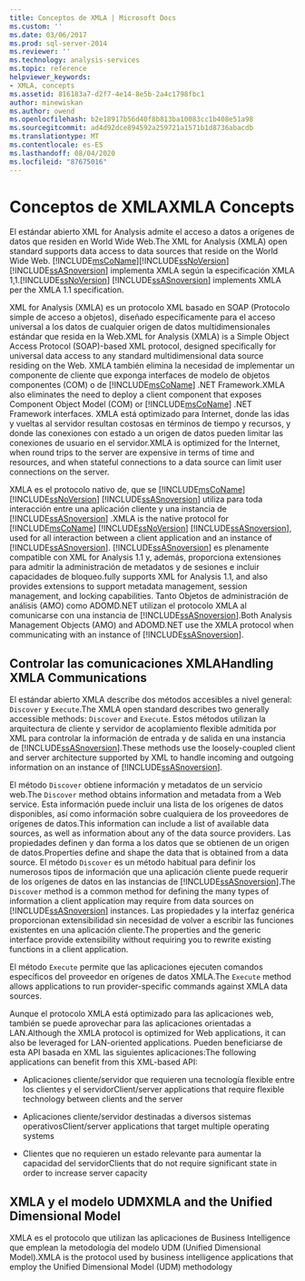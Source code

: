 ```yaml
---
title: Conceptos de XMLA | Microsoft Docs
ms.custom: ''
ms.date: 03/06/2017
ms.prod: sql-server-2014
ms.reviewer: ''
ms.technology: analysis-services
ms.topic: reference
helpviewer_keywords:
- XMLA, concepts
ms.assetid: 816183a7-d2f7-4e14-8e5b-2a4c1798fbc1
author: minewiskan
ms.author: owend
ms.openlocfilehash: b2e18917b56d40f8b813ba10083cc1b408e51a98
ms.sourcegitcommit: ad4d92dce894592a259721a1571b1d8736abacdb
ms.translationtype: MT
ms.contentlocale: es-ES
ms.lasthandoff: 08/04/2020
ms.locfileid: "87675016"
---
```

# <a name="xmla-concepts"></a><span data-ttu-id="3495e-102">Conceptos de XMLA</span><span class="sxs-lookup"><span data-stu-id="3495e-102">XMLA Concepts</span></span>
  <span data-ttu-id="3495e-103">El estándar abierto XML for Analysis admite el acceso a datos a orígenes de datos que residen en World Wide Web.</span><span class="sxs-lookup"><span data-stu-id="3495e-103">The XML for Analysis (XMLA) open standard supports data access to data sources that reside on the World Wide Web.</span></span> [!INCLUDE[msCoName](../../../includes/msconame-md.md)]<span data-ttu-id="3495e-104">[!INCLUDE[ssNoVersion](../../../includes/ssnoversion-md.md)] [!INCLUDE[ssASnoversion](../../../includes/ssasnoversion-md.md)] implementa XMLA según la especificación XMLA 1,1.</span><span class="sxs-lookup"><span data-stu-id="3495e-104">[!INCLUDE[ssNoVersion](../../../includes/ssnoversion-md.md)] [!INCLUDE[ssASnoversion](../../../includes/ssasnoversion-md.md)] implements XMLA per the XMLA 1.1 specification.</span></span>  
  
 <span data-ttu-id="3495e-105">XML for Analysis (XMLA) es un protocolo XML basado en SOAP (Protocolo simple de acceso a objetos), diseñado específicamente para el acceso universal a los datos de cualquier origen de datos multidimensionales estándar que resida en la Web.</span><span class="sxs-lookup"><span data-stu-id="3495e-105">XML for Analysis (XMLA) is a Simple Object Access Protocol (SOAP)-based XML protocol, designed specifically for universal data access to any standard multidimensional data source residing on the Web.</span></span> <span data-ttu-id="3495e-106">XMLA también elimina la necesidad de implementar un componente de cliente que exponga interfaces de modelo de objetos componentes (COM) o de [!INCLUDE[msCoName](../../../includes/msconame-md.md)] .NET Framework.</span><span class="sxs-lookup"><span data-stu-id="3495e-106">XMLA also eliminates the need to deploy a client component that exposes Component Object Model (COM) or [!INCLUDE[msCoName](../../../includes/msconame-md.md)] .NET Framework interfaces.</span></span> <span data-ttu-id="3495e-107">XMLA está optimizado para Internet, donde las idas y vueltas al servidor resultan costosas en términos de tiempo y recursos, y donde las conexiones con estado a un origen de datos pueden limitar las conexiones de usuario en el servidor.</span><span class="sxs-lookup"><span data-stu-id="3495e-107">XMLA is optimized for the Internet, when round trips to the server are expensive in terms of time and resources, and when stateful connections to a data source can limit user connections on the server.</span></span>  
  
 <span data-ttu-id="3495e-108">XMLA es el protocolo nativo de, que se [!INCLUDE[msCoName](../../../includes/msconame-md.md)] [!INCLUDE[ssNoVersion](../../../includes/ssnoversion-md.md)] [!INCLUDE[ssASnoversion](../../../includes/ssasnoversion-md.md)] utiliza para toda interacción entre una aplicación cliente y una instancia de [!INCLUDE[ssASnoversion](../../../includes/ssasnoversion-md.md)] .</span><span class="sxs-lookup"><span data-stu-id="3495e-108">XMLA is the native protocol for [!INCLUDE[msCoName](../../../includes/msconame-md.md)] [!INCLUDE[ssNoVersion](../../../includes/ssnoversion-md.md)] [!INCLUDE[ssASnoversion](../../../includes/ssasnoversion-md.md)], used for all interaction between a client application and an instance of [!INCLUDE[ssASnoversion](../../../includes/ssasnoversion-md.md)].</span></span> [!INCLUDE[ssASnoversion](../../../includes/ssasnoversion-md.md)] <span data-ttu-id="3495e-109">es plenamente compatible con XML for Analysis 1.1 y, además, proporciona extensiones para admitir la administración de metadatos y de sesiones e incluir capacidades de bloqueo.</span><span class="sxs-lookup"><span data-stu-id="3495e-109">fully supports XML for Analysis 1.1, and also provides extensions to support metadata management, session management, and locking capabilities.</span></span> <span data-ttu-id="3495e-110">Tanto Objetos de administración de análisis (AMO) como ADOMD.NET utilizan el protocolo XMLA al comunicarse con una instancia de [!INCLUDE[ssASnoversion](../../../includes/ssasnoversion-md.md)].</span><span class="sxs-lookup"><span data-stu-id="3495e-110">Both Analysis Management Objects (AMO) and ADOMD.NET use the XMLA protocol when communicating with an instance of [!INCLUDE[ssASnoversion](../../../includes/ssasnoversion-md.md)].</span></span>  
  
## <a name="handling-xmla-communications"></a><span data-ttu-id="3495e-111">Controlar las comunicaciones XMLA</span><span class="sxs-lookup"><span data-stu-id="3495e-111">Handling XMLA Communications</span></span>  
 <span data-ttu-id="3495e-112">El estándar abierto XMLA describe dos métodos accesibles a nivel general: `Discover` y `Execute`.</span><span class="sxs-lookup"><span data-stu-id="3495e-112">The XMLA open standard describes two generally accessible methods: `Discover` and `Execute`.</span></span> <span data-ttu-id="3495e-113">Estos métodos utilizan la arquitectura de cliente y servidor de acoplamiento flexible admitida por XML para controlar la información de entrada y de salida en una instancia de [!INCLUDE[ssASnoversion](../../../includes/ssasnoversion-md.md)].</span><span class="sxs-lookup"><span data-stu-id="3495e-113">These methods use the loosely-coupled client and server architecture supported by XML to handle incoming and outgoing information on an instance of [!INCLUDE[ssASnoversion](../../../includes/ssasnoversion-md.md)].</span></span>  
  
 <span data-ttu-id="3495e-114">El método `Discover` obtiene información y metadatos de un servicio web.</span><span class="sxs-lookup"><span data-stu-id="3495e-114">The `Discover` method obtains information and metadata from a Web service.</span></span> <span data-ttu-id="3495e-115">Esta información puede incluir una lista de los orígenes de datos disponibles, así como información sobre cualquiera de los proveedores de orígenes de datos.</span><span class="sxs-lookup"><span data-stu-id="3495e-115">This information can include a list of available data sources, as well as information about any of the data source providers.</span></span> <span data-ttu-id="3495e-116">Las propiedades definen y dan forma a los datos que se obtienen de un origen de datos.</span><span class="sxs-lookup"><span data-stu-id="3495e-116">Properties define and shape the data that is obtained from a data source.</span></span> <span data-ttu-id="3495e-117">El método `Discover` es un método habitual para definir los numerosos tipos de información que una aplicación cliente puede requerir de los orígenes de datos en las instancias de [!INCLUDE[ssASnoversion](../../../includes/ssasnoversion-md.md)].</span><span class="sxs-lookup"><span data-stu-id="3495e-117">The `Discover` method is a common method for defining the many types of information a client application may require from data sources on [!INCLUDE[ssASnoversion](../../../includes/ssasnoversion-md.md)] instances.</span></span> <span data-ttu-id="3495e-118">Las propiedades y la interfaz genérica proporcionan extensibilidad sin necesidad de volver a escribir las funciones existentes en una aplicación cliente.</span><span class="sxs-lookup"><span data-stu-id="3495e-118">The properties and the generic interface provide extensibility without requiring you to rewrite existing functions in a client application.</span></span>  
  
 <span data-ttu-id="3495e-119">El método `Execute` permite que las aplicaciones ejecuten comandos específicos del proveedor en orígenes de datos XMLA.</span><span class="sxs-lookup"><span data-stu-id="3495e-119">The `Execute` method allows applications to run provider-specific commands against XMLA data sources.</span></span>  
  
 <span data-ttu-id="3495e-120">Aunque el protocolo XMLA está optimizado para las aplicaciones web, también se puede aprovechar para las aplicaciones orientadas a LAN.</span><span class="sxs-lookup"><span data-stu-id="3495e-120">Although the XMLA protocol is optimized for Web applications, it can also be leveraged for LAN-oriented applications.</span></span> <span data-ttu-id="3495e-121">Pueden beneficiarse de esta API basada en XML las siguientes aplicaciones:</span><span class="sxs-lookup"><span data-stu-id="3495e-121">The following applications can benefit from this XML-based API:</span></span>  
  
-   <span data-ttu-id="3495e-122">Aplicaciones cliente/servidor que requieren una tecnología flexible entre los clientes y el servidor</span><span class="sxs-lookup"><span data-stu-id="3495e-122">Client/server applications that require flexible technology between clients and the server</span></span>  
  
-   <span data-ttu-id="3495e-123">Aplicaciones cliente/servidor destinadas a diversos sistemas operativos</span><span class="sxs-lookup"><span data-stu-id="3495e-123">Client/server applications that target multiple operating systems</span></span>  
  
-   <span data-ttu-id="3495e-124">Clientes que no requieren un estado relevante para aumentar la capacidad del servidor</span><span class="sxs-lookup"><span data-stu-id="3495e-124">Clients that do not require significant state in order to increase server capacity</span></span>  
  
## <a name="xmla-and-the-unified-dimensional-model"></a><span data-ttu-id="3495e-125">XMLA y el modelo UDM</span><span class="sxs-lookup"><span data-stu-id="3495e-125">XMLA and the Unified Dimensional Model</span></span>  
 <span data-ttu-id="3495e-126">XMLA es el protocolo que utilizan las aplicaciones de Business Intelligence que emplean la metodología del modelo UDM (Unified Dimensional Model).</span><span class="sxs-lookup"><span data-stu-id="3495e-126">XMLA is the protocol used by business intelligence applications that employ the Unified Dimensional Model (UDM) methodology</span></span>  
  
  
